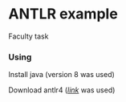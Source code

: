 ANTLR example
===

Faculty task

### Using

Install java (version 8 was used)

Download antlr4 (*[link](https://www.antlr.org/download/antlr-4.9-complete.jar)* was used)
